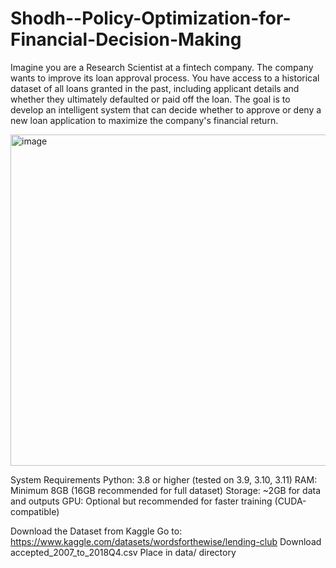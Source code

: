 # Shodh--Policy-Optimization-for-Financial-Decision-Making
Imagine you are a Research Scientist at a fintech company. The company wants to improve its loan approval process. You have access to a historical dataset of all loans granted in the past, including applicant details and whether they ultimately defaulted or paid off the loan.
The goal is to develop an intelligent system that can decide whether to approve or deny a new loan application to maximize the company's financial return.


<img width="851" height="530" alt="image" src="https://github.com/user-attachments/assets/5973e787-4429-4e5b-8167-4df666902e32" />

System Requirements
Python: 3.8 or higher (tested on 3.9, 3.10, 3.11)
RAM: Minimum 8GB (16GB recommended for full dataset)
Storage: ~2GB for data and outputs
GPU: Optional but recommended for faster training (CUDA-compatible)

Download the Dataset from Kaggle
Go to: https://www.kaggle.com/datasets/wordsforthewise/lending-club
Download accepted_2007_to_2018Q4.csv
Place in data/ directory
